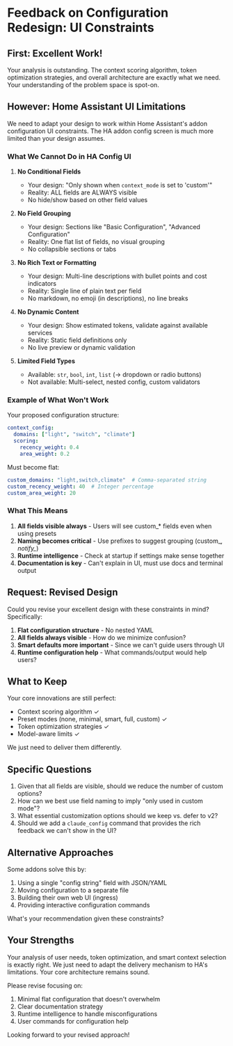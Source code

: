 # Feedback on Configuration Redesign: UI Constraints

## First: Excellent Work!

Your analysis is outstanding. The context scoring algorithm, token optimization strategies, and overall architecture are exactly what we need. Your understanding of the problem space is spot-on.

## However: Home Assistant UI Limitations

We need to adapt your design to work within Home Assistant's addon configuration UI constraints. The HA addon config screen is much more limited than your design assumes.

### What We Cannot Do in HA Config UI

1. **No Conditional Fields**
   - Your design: "Only shown when `context_mode` is set to 'custom'"
   - Reality: ALL fields are ALWAYS visible
   - No hide/show based on other field values

2. **No Field Grouping**
   - Your design: Sections like "Basic Configuration", "Advanced Configuration"
   - Reality: One flat list of fields, no visual grouping
   - No collapsible sections or tabs

3. **No Rich Text or Formatting**
   - Your design: Multi-line descriptions with bullet points and cost indicators
   - Reality: Single line of plain text per field
   - No markdown, no emoji (in descriptions), no line breaks

4. **No Dynamic Content**
   - Your design: Show estimated tokens, validate against available services
   - Reality: Static field definitions only
   - No live preview or dynamic validation

5. **Limited Field Types**
   - Available: `str`, `bool`, `int`, `list` (→ dropdown or radio buttons)
   - Not available: Multi-select, nested config, custom validators

### Example of What Won't Work

Your proposed configuration structure:
```yaml
context_config:
  domains: ["light", "switch", "climate"]
  scoring:
    recency_weight: 0.4
    area_weight: 0.2
```

Must become flat:
```yaml
custom_domains: "light,switch,climate"  # Comma-separated string
custom_recency_weight: 40  # Integer percentage
custom_area_weight: 20
```

### What This Means

1. **All fields visible always** - Users will see custom_* fields even when using presets
2. **Naming becomes critical** - Use prefixes to suggest grouping (custom_*, notify_*)
3. **Runtime intelligence** - Check at startup if settings make sense together
4. **Documentation is key** - Can't explain in UI, must use docs and terminal output

## Request: Revised Design

Could you revise your excellent design with these constraints in mind? Specifically:

1. **Flat configuration structure** - No nested YAML
2. **All fields always visible** - How do we minimize confusion?
3. **Smart defaults more important** - Since we can't guide users through UI
4. **Runtime configuration help** - What commands/output would help users?

## What to Keep

Your core innovations are still perfect:
- Context scoring algorithm ✓
- Preset modes (none, minimal, smart, full, custom) ✓
- Token optimization strategies ✓
- Model-aware limits ✓

We just need to deliver them differently.

## Specific Questions

1. Given that all fields are visible, should we reduce the number of custom options?
2. How can we best use field naming to imply "only used in custom mode"?
3. What essential customization options should we keep vs. defer to v2?
4. Should we add a `claude_config` command that provides the rich feedback we can't show in the UI?

## Alternative Approaches

Some addons solve this by:
1. Using a single "config string" field with JSON/YAML
2. Moving configuration to a separate file
3. Building their own web UI (ingress)
4. Providing interactive configuration commands

What's your recommendation given these constraints?

## Your Strengths

Your analysis of user needs, token optimization, and smart context selection is exactly right. We just need to adapt the delivery mechanism to HA's limitations. Your core architecture remains sound.

Please revise focusing on:
1. Minimal flat configuration that doesn't overwhelm
2. Clear documentation strategy
3. Runtime intelligence to handle misconfigurations
4. User commands for configuration help

Looking forward to your revised approach!